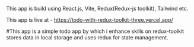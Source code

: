 This app is build using React.js, Vite, Redux(Redux-js toolkit), Tailwind etc.

This app is live at - https://todo-with-redux-toolkit-three.vercel.app/ 

#This app is a simple todo app by which i enhance skills on redux-toolkit stores data in local storage and uses redux for state management. 